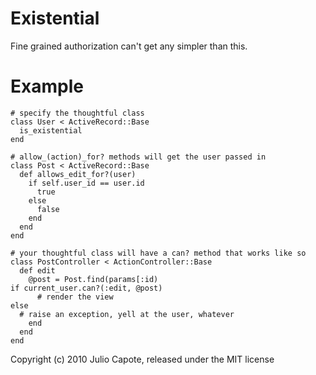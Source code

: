 # Existential
Fine grained authorization can't get any simpler than this.

# Example
    # specify the thoughtful class
    class User < ActiveRecord::Base
      is_existential
    end

    # allow_(action)_for? methods will get the user passed in
    class Post < ActiveRecord::Base
      def allows_edit_for?(user)
        if self.user_id == user.id
          true
        else
          false
        end
      end
    end

    # your thoughtful class will have a can? method that works like so
    class PostController < ActionController::Base
      def edit
        @post = Post.find(params[:id)
	if current_user.can?(:edit, @post)
          # render the view          
	else
	  # raise an exception, yell at the user, whatever
        end
      end
    end    



Copyright (c) 2010 Julio Capote, released under the MIT license
